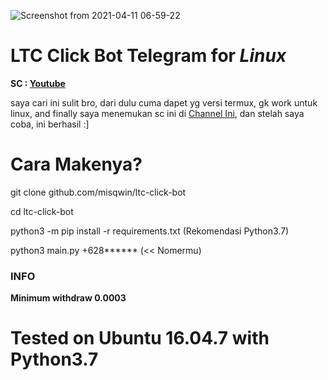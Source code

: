 ![Screenshot from 2021-04-11 06-59-22](https://user-images.githubusercontent.com/44058169/114287733-7cd2ec80-9a93-11eb-87c9-b9c1f1caac42.png)

# LTC Click Bot Telegram for *Linux*
**SC : [Youtube](https://www.youtube.com/channel/UCklMnWz-oJPLnn2sIdBo8vQ)**

saya cari ini sulit bro, dari dulu cuma dapet yg versi termux, gk work untuk linux, and finally saya menemukan sc ini di [Channel Ini](https://www.youtube.com/channel/UCklMnWz-oJPLnn2sIdBo8vQ), dan stelah saya coba, ini berhasil :]
# Cara Makenya?
git clone github.com/misqwin/ltc-click-bot

cd ltc-click-bot

python3 -m pip install -r requirements.txt (Rekomendasi Python3.7)

python3 main.py +628****** (<< Nomermu)

 ### INFO
__Minimum withdraw 0.0003__

# Tested on Ubuntu 16.04.7 with Python3.7
